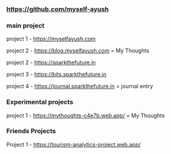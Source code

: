 
### https://github.com/myself-ayush

### main project

project 1 - https://myselfayush.com </br>

project 2 - https://blog.myselfayush.com = My Thoughts </br>

project 2 - https://sparkthefuture.in </br>

project 3 - https://bits.sparkthefuture.in </br>

project 4 - https://journal.sparkthefuture.in    = journal entry </br>

### Experimental projects

project 1 - https://mythoughts-c4e7b.web.app/  = My Thoughts </br>

### Friends Projects

Project 1 - https://tourism-analytics-project.web.app/
